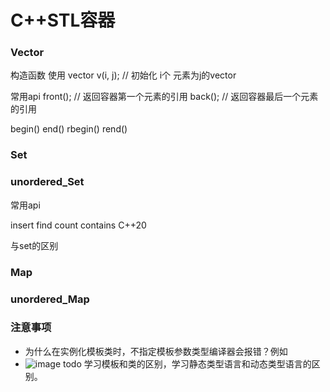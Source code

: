 
# C++STL容器

### Vector

构造函数
使用 vector<int> v(i, j); // 初始化 i个 元素为j的vector

常用api
front(); // 返回容器第一个元素的引用
back(); // 返回容器最后一个元素的引用

begin()
end()
rbegin()
rend()

### Set

### unordered_Set

常用api

insert
find
count
contains C++20

与set的区别

### Map

### unordered_Map


### 注意事项

- 为什么在实例化模板类时，不指定模板参数类型编译器会报错？例如
- ![image](https://github.com/user-attachments/assets/e57c4384-6b97-4a7b-952b-03e501cdad70)
todo 学习模板和类的区别，学习静态类型语言和动态类型语言的区别。


